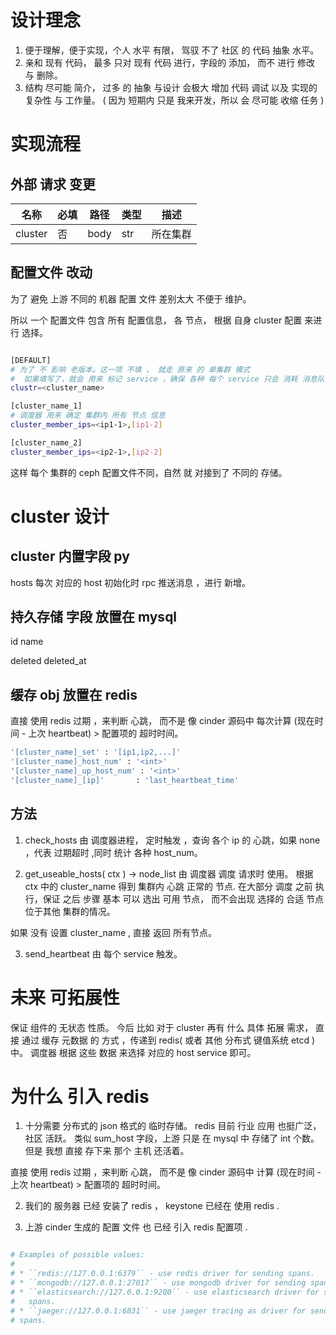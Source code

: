 # 设计理念
1. 便于理解，便于实现，个人 水平 有限， 驾驭 不了 社区 的 代码 抽象 水平。
2. 亲和 现有 代码， 最多 只对 现有 代码 进行，字段的 添加， 而不 进行 修改 与 删除。
3. 结构 尽可能 简介， 过多 的 抽象 与设计 会极大 增加 代码 调试 以及 实现的 复杂性 与 工作量。 
( 因为 短期内 只是 我来开发，所以 会 尽可能 收缩 任务 )


# 实现流程
## 外部 请求 变更

|名称|必填|路径|类型|描述|
|--|--|--|--|--|
|cluster|否|body|str|所在集群|

## 配置文件 改动
为了 避免  上游 不同的 机器 配置 文件 差别太大 不便于 维护。

所以 一个 配置文件 包含 所有 配置信息， 各 节点， 根据 自身 cluster 配置 来进行 选择。

```bash

[DEFAULT]
# 为了 不 影响 老版本。这一项 不填 ， 就走 原来 的 单集群 模式
#  如果填写了，就会 用来 标记 service ，确保 各种 每个 service 只会 消耗 消息队列中 ，cluster 一致的请求。
clustr=<cluster_name>

[cluster_name_1]
# 调度器 用来 确定 集群内 所有 节点 信息 
cluster_member_ips=<ip1-1>,[ip1-2]

[cluster_name_2]
cluster_member_ips=<ip2-1>,[ip2-2]

```
这样 每个 集群的 ceph 配置文件不同，自然 就 对接到了 不同的 存储。

# cluster 设计

## cluster 内置字段 py
hosts  每次 对应的 host 初始化时 rpc 推送消息 ，进行 新增。


## 持久存储 字段 放置在 mysql
id
name

deleted
deleted_at

## 缓存 obj 放置在 redis

直接 使用 redis 过期 ，来判断 心跳， 而不是 像 cinder 源码中 每次计算 (现在时间 - 上次 heartbeat) >  配置项的 超时时间。

```bash
'[cluster_name]_set' : '[ip1,ip2,...]'
'[cluster_name]_host_num' : '<int>'
'[cluster_name]_up_host_num' : '<int>'
'[cluster_name]_[ip]'       : 'last_heartbeat_time'
```

## 方法

1. check_hosts
  由 调度器进程， 定时触发 ，查询 各个 ip 的 心跳，如果 none ，代表 过期超时 ,同时 统计 各种 host_num。

2. get_useable_hosts( ctx ) -> node_list
  由 调度器 调度 请求时 使用。 根据 ctx 中的 cluster_name 得到 集群内 心跳 正常的 节点.
  在大部分 调度 之前 执行，保证 之后 步骤 基本 可以 选出 可用 节点， 而不会出现 选择的 合适 节点 位于其他 集群的情况。

  如果 没有 设置 cluster_name , 直接 返回 所有节点。

3. send_heartbeat
  由 每个 service 触发。


# 未来 可拓展性
保证 组件的 无状态 性质。 
今后 比如 对于 cluster 再有 什么 具体 拓展  需求， 
直接 通过 缓存 元数据 的 方式 ，传递到 redis( 或者 其他 分布式 键值系统 etcd ) 中。
调度器 根据 这些 数据 来选择 对应的  host service 即可。


# 为什么 引入 redis
1. 十分需要 分布式的 json 格式的 临时存储。
redis 目前 行业 应用 也挺广泛， 社区 活跃。
类似 sum_host 字段，上游 只是 在 mysql 中 存储了 int 个数。
但是 我想 直接 存下来 那个 主机 还活着。

直接 使用 redis 过期 ，来判断 心跳， 而不是 像 cinder 源码中 计算 (现在时间 - 上次 heartbeat) >  配置项的 超时时间。

2. 我们的 服务器 已经 安装了 redis ， keystone 已经在 使用 redis .

3. 上游 cinder 生成的 配置 文件 也 已经 引入 redis 配置项 .
```bash

# Examples of possible values:
#
# * ``redis://127.0.0.1:6379`` - use redis driver for sending spans.
# * ``mongodb://127.0.0.1:27017`` - use mongodb driver for sending spans.
# * ``elasticsearch://127.0.0.1:9200`` - use elasticsearch driver for sending
#   spans.
# * ``jaeger://127.0.0.1:6831`` - use jaeger tracing as driver for sending
# spans.

```



